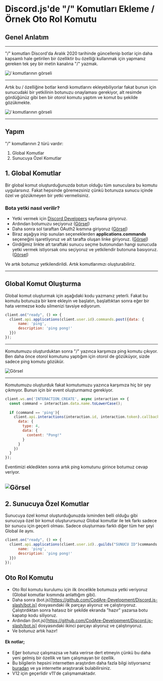 # Discord.js'de "/" Komutları Ekleme  / Örnek Oto Rol Komutu

## Genel Anlatım

---
"/" komutları Discord'da Aralık 2020 tarihinde güncellenip botlar için daha kapsamlı hale getirilen bir özelliktir bu özelliği kullanmak için yapmanız gereken tek şey bir metin kanalına "/" yazmak.

![/ komutlarının görseli](https://media.discordapp.net/attachments/791312887992811542/791749243546501140/unknown.png)

---

Artık bu / özelliğine botlar kendi komutlarını ekleyebiliyorlar fakat bunun için sunucudaki bir yetkilinin botunuzu onaylaması gerekiyor, alt resimde gördüğünüz gibi ben bir otorol komutu yaptım ve komut bu şekilde gözükmekte.

![/ komutlarının görseli](https://media.discordapp.net/attachments/791312887992811542/791753191837794304/unknown.png)

---

## Yapım

"/" komutlarının 2 türü vardır:

1. Global Komutlar
2. Sunucuya Özel Komutlar

## 1. Global Komutlar

Bir global komut oluşturduğunuzda botun olduğu tüm sunuculara bu komutu uygularsınız. Fakat hepsinde göremezsiniz çünkü botunuza sunucu içinde özel ve gözükmeyen bir yetki vermelisiniz.

### Bota yetki nasıl verilir?

* Yetki vermek için [Discord Developers](https://discord.com/developers/applications) sayfasına giriyoruz.
* Ardından botumuzu seçiyoruz ([Görsel](https://media.discordapp.net/attachments/791312887992811542/791756364468584448/unknown.png?width=1080&height=430))
* Daha sonra sol taraftan OAuth2 kısmına giriyoruz ([Görsel](https://media.discordapp.net/attachments/791312887992811542/791756893789356072/unknown.png))
* Biraz aşağıya inip sunulan seçeneklerden **applications.commands** seçeneğini işaretliyoruz ve alt tarafta oluşan linke giriyoruz. ([Görsel](https://media.discordapp.net/attachments/791312887992811542/791757731048325150/unknown.png?width=1078&height=559))
* Girdiğimiz linkte alt taraftaki sunucu seçme butonundan hangi sunucuda yetki vermek istiyorsak onu seçiyoruz ve yetkilendir butonuna basıyoruz. ([Görsel](https://media.discordapp.net/attachments/791312887992811542/791758192476291112/unknown.png?width=321&height=559))

Ve artık botumuz yetkilendirildi. Artık komutlarımızı oluşturabiliriz.

---

## Global Komut Oluşturma

Global komut oluşturmak için aşağıdaki kodu yazmanız yeterli. Fakat bu komutu botunuza bir kere ekleyin ve başlatın, başlattıktan sonra eğer bir hata vermezse kodu silmenizi tavsiye ediyorum.

```javascript
client.on("ready", () => {
  client.api.applications(client.user.id).commands.post({data: {
      name: 'ping',
      description: 'ping pong!'
  }})
});
```

---

Komutumuzu oluşturduktan sonra "/" yazınca karşımıza ping komutu çıkıyor. Ben daha önce otorol komutunu yaptığım için otorol de gözüküyor, sizde sadece ping komutu gözükür.

![Görsel](https://media.discordapp.net/attachments/791312887992811542/791772556239306762/unknown.png)

---
Komutumuzu oluşturduk fakat komutumuzu yazınca karşımıza hiç bir şey çıkmıyor. Bunun için bir event oluşturmamız gerekiyor.

```javascript
client.ws.on('INTERACTION_CREATE', async interaction => {
  const command = interaction.data.name.toLowerCase();
  
  if (command == 'ping'){
    client.api.interactions(interaction.id, interaction.token).callback.post({
      data: {
        type: 4,
        data: {
          content: "Pong!"
        }
      }
    })
  }
});
```

Eventimizi ekledikten sonra artık ping komutunu girince botumuz cevap veriyor. 

![Görsel](https://media.discordapp.net/attachments/791312887992811542/791774575293759528/unknown.png)
---
## 2. Sunucuya Özel Komutlar

Sunucuya özel komut oluşturduğunuzda isminden belli olduğu gibi sunucuya özel bir komut oluşturursunuz Global komutlar ile tek farkı sadece bir sunucu için geçerli olması. Sadece oluşturması farklı diğer tüm her şeyi Global ile aynı.

```javascript
client.on("ready", () => {
  client.api.applications(client.user.id)..guilds("SUNUCU ID")commands.post({data: {
      name: 'ping',
      description: 'ping pong!'
  }})
});
```

## Oto Rol Komutu

* Oto Rol komutu kurulumu için ilk öncelikle botumuza yetki veriyoruz (Global komutlar kısmında anlattığım gibi).
* Daha sonra (bot.js)[https://github.com/CodAre-Development/Discord.js-slash/bot.js] dosyasındaki ilk parçayı alıyoruz ve çalıştırıyoruz. Çalıştırdıktan sonra hatasız bir şekilde ekranda "hazır" yazarsa botu kapatıp kodu siliyoruz.
* Ardından (bot.js)[https://github.com/CodAre-Development/Discord.js-slash/bot.js] dosyasındaki ikinci parçayı alıyoruz ve çalıştırıyoruz.
* Ve botunuz artık hazır!

#### Ek notlar;

* Eğer botunuz çalışmazsa ve hata verirse dert etmeyin çünkü bu daha yeni gelmiş bir özellik ve tam çalışmayan bir özellik.
* Bu bilgilerin hepsini internetten araştırdım daha fazla bilgi istiyorsanız [buradan](https://discord.com/developers/docs/interactions/slash-commands) ve ya internette araştırarak bulabilirsiniz.
* V12 için geçerlidir v11'de çalışmamaktadır.
